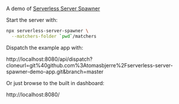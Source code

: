 A demo of [Serverless Server Spawner](https://github.com/tomasbjerre/serverless-server-spawner)

Start the server with:
```sh
npx serverless-server-spawner \
  --matchers-folder `pwd`/matchers
```

Dispatch the example app with:

http://localhost:8080/api/dispatch?cloneurl=git%40github.com%3Atomasbjerre%2Fserverless-server-spawner-demo-app.git&branch=master

Or just browse to the built in dashboard:

http://localhost:8080/

